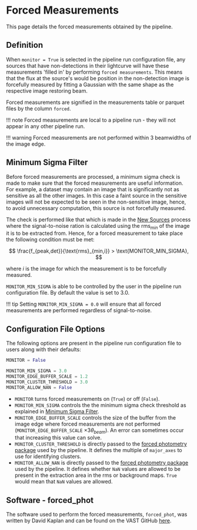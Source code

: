 # Forced Measurements

This page details the forced measurements obtained by the pipeline.

## Definition

When `monitor = True` is selected in the pipeline run configuration file, any sources that have non-detections in their lightcurve will have these measurements 'filled in' by performing `forced measurements`. This means that the flux at the source's would be position in the non-detection image is forcefully measured by fitting a Gaussian with the same shape as the respective image restoring beam.

Forced measurements are signified in the measurements table or parquet files by the column `forced`.

!!! note
    Forced measurements are local to a pipeline run - they will not appear in any other pipeline run.

!!! warning
    Forced measurements are not performed within 3 beamwidths of the image edge.

## Minimum Sigma Filter

Before forced measurements are processed, a minimum sigma check is made to make sure that the forced measurements are useful information. For example, a dataset may contain an image that is significantly not as sensitive as all the other images. In this case a faint source in the sensitive images will not be expected to be seen in the non-sensitive image, hence, to avoid unnecessary computation, this source is not forcefully measured.  

The check is performed like that which is made in the [New Sources](newsources.md) process where the signal-to-noise ration is calculated using the rms$_{min}$ of the image it is to be extracted from. Hence, for a forced measurement to take place the following condition must be met:

$$
\frac{f_{peak,det}}{\text{rms}_{min,i}} > \text{MONITOR_MIN_SIGMA},
$$ 

where $i$ is the image for which the measurement is to be forcefully measured.

`MONITOR_MIN_SIGMA` is able to be controlled by the user in the pipeline run configuration file. By default the value is set to 3.0.

!!! tip
    Setting `MONITOR_MIN_SIGMA = 0.0` will ensure that all forced measurements are performed regardless of signal-to-noise.

## Configuration File Options
The following options are present in the pipeline run configuration file to users along with their defaults:
```python
MONITOR = False

MONITOR_MIN_SIGMA = 3.0
MONITOR_EDGE_BUFFER_SCALE = 1.2
MONITOR_CLUSTER_THRESHOLD = 3.0
MONITOR_ALLOW_NAN = False
```

* `MONITOR` turns forced measurements on (`True`) or off (`False`).
* `MONITOR_MIN_SIGMA` controls the the minimum sigma check threshold as explained in [Minimum Sigma Filter](#minimum-sigma-filter).
* `MONITOR_EDGE_BUFFER_SCALE` controls the size of the buffer from the image edge where forced measurements are not performed (`MONITOR_EDGE_BUFFER_SCALE` $\times 3\theta_{beam}$). An error can sometimes occur that increasing this value can solve.
* `MONITOR_CLUSTER_THRESHOLD` is directly passed to the [forced photometry package](#software-forced_phot) used by the pipeline. It defines the multiple of `major_axes` to use for identifying clusters.
* `MONITOR_ALLOW_NAN` is directly passed to the [forced photometry package](#software-forced_phot) used by the pipeline. It defines whether `NaN` values are allowed to be present in the extraction area in the rms or background maps. `True` would mean that `NaN` values are allowed.

## Software - forced_phot
The software used to perform the forced measurements, `forced_phot`, was written by David Kaplan and can be found on the VAST GitHub [here](https://github.com/askap-vast/forced_phot).

